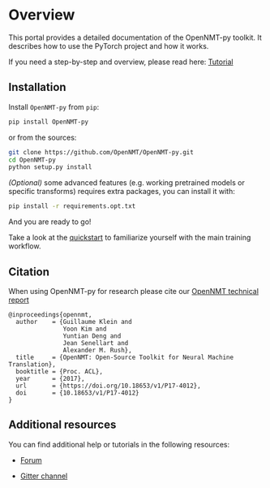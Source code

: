 # Overview


This portal provides a detailed documentation of the OpenNMT-py toolkit. It describes how to use the PyTorch project and how it works.

If you need a step-by-step and overview, please read here: [Tutorial](https://github.com/ymoslem/OpenNMT-Tutorial)


## Installation
Install `OpenNMT-py` from `pip`:
```bash
pip install OpenNMT-py
```

or from the sources:
```bash
git clone https://github.com/OpenNMT/OpenNMT-py.git
cd OpenNMT-py
python setup.py install
```

*(Optional)* some advanced features (e.g. working pretrained models or specific transforms) requires extra packages, you can install it with:
```bash
pip install -r requirements.opt.txt
```

And you are ready to go!

Take a look at the [quickstart](quickstart) to familiarize yourself with the main training workflow.

## Citation

When using OpenNMT-py for research please cite our
[OpenNMT technical report](https://doi.org/10.18653/v1/P17-4012)

```
@inproceedings{opennmt,
  author    = {Guillaume Klein and
               Yoon Kim and
               Yuntian Deng and
               Jean Senellart and
               Alexander M. Rush},
  title     = {OpenNMT: Open-Source Toolkit for Neural Machine Translation},
  booktitle = {Proc. ACL},
  year      = {2017},
  url       = {https://doi.org/10.18653/v1/P17-4012},
  doi       = {10.18653/v1/P17-4012}
}
```

## Additional resources

You can find additional help or tutorials in the following resources:

* [Forum](http://forum.opennmt.net/)

* [Gitter channel](https://gitter.im/OpenNMT/openmt-py)
